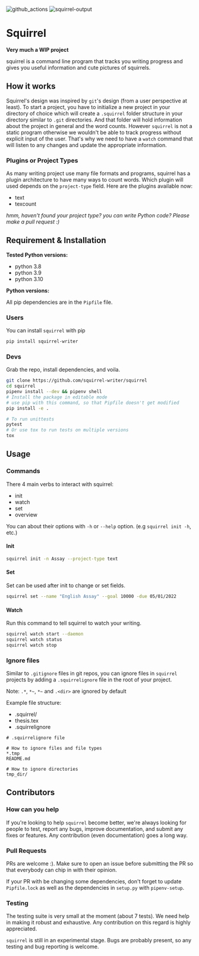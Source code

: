 ![github_actions](https://github.com/RishiKumarRay/squirrel/actions/workflows/ci.yml/badge.svg)
![squirrel-output](squirrel-overview-output.png "output of overview command")

# Squirrel
**Very much a WIP project**

squirrel is a command line program that tracks you writing progress and gives you useful information and cute pictures of squirrels.

## How it works
Squirrel's design was inspired by `git`'s design (from a user perspective at least). To start a project, you have to initialize a new project in your directory of choice which will create a `.squirrel` folder structure in your directory similar to `.git` directories.
And that folder will hold information about the project in general and the word counts.
However `squirrel` is not a static program otherwise we wouldn't be able to track progress without explicit input of the user. That's why we need to have a `watch` command that will listen to any changes and update the appropriate information.

### Plugins or Project Types
As many writing project use many file formats and programs, squirrel has a plugin architecture to have many ways to count words.
Which plugin will used depends on the `project-type` field.
Here are the plugins available now:
* text
* texcount

*hmm, haven't found your project type? you can write Python code? Please make a pull request :)*

## Requirement & Installation
**Tested Python versions:**
* python 3.8
* python 3.9
* python 3.10

**Python versions:**

All pip dependencies are in the `Pipfile` file.

### Users
You can install `squirrel` with pip
```sh
pip install squirrel-writer
```

### Devs
Grab the repo, install dependencies, and voila.
```sh
git clone https://github.com/squirrel-writer/squirrel
cd squirrel
pipenv install --dev && pipenv shell
# Install the package in editable mode
# use pip with this command, so that Pipfile doesn't get modified
pip install -e .

# To run unittests
pytest
# Or use tox to run tests on multiple versions
tox
```
## Usage
### Commands
There 4 main verbs to interact with squirrel:
* init
* watch
* set
* overview

You can about their options with `-h` or `--help` option. (e.g `squirrel init -h`, etc.)
#### Init
```sh
squirrel init -n Assay --project-type text
```
#### Set
Set can be used after init to change or set fields.
```sh
squirrel set --name "English Assay" --goal 10000 -due 05/01/2022
```
#### Watch
Run this command to tell squirrel to watch your writing.
```sh
squirrel watch start --daemon
squirrel watch status
squirrel watch stop
```
### Ignore files
Similar to `.gitignore` files in git repos, you can ignore files in `squirrel` projects
by adding a `.squirrelignore` file in the root of your project.

Note: `.*`, `*~`, `*~` and `.<dir>` are ignored by default

Example file structure:
* .squirrel/
* thesis.tex
* .squirrelignore

```
# .squirrelignore file

# How to ignore files and file types
*.tmp
README.md

# How to ignore directories
tmp_dir/
```

## Contributors

### How can you help
If you're looking to help `squirrel` become better, we're always looking
for people to test, report any bugs, improve documentation,
and submit any fixes or features. 
Any contribution (even documentation) goes a long way.

### Pull Requests
PRs are welcome :). Make sure to open an issue before submitting the
PR so that everybody can chip in with their opinion.

If your PR with be changing some dependencies, don't forget to update `Pipfile.lock` as well as the dependencies in `setup.py` with `pipenv-setup`.

### Testing
The testing suite is very small at the moment (about 7 tests). 
We need help in making it robust and exhaustive. Any contribution on this regard is highly appreciated.

`squirrel` is still in an experimental stage. Bugs are probably present, so any testing and bug reporting is welcome.

